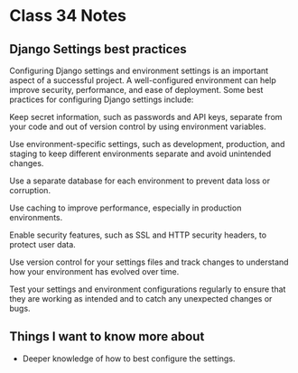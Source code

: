 # Class 34 Notes

## Django Settings best practices

Configuring Django settings and environment settings is an important aspect of a successful project. A well-configured environment can help improve security, performance, and ease of deployment. Some best practices for configuring Django settings include:

Keep secret information, such as passwords and API keys, separate from your code and out of version control by using environment variables.

Use environment-specific settings, such as development, production, and staging to keep different environments separate and avoid unintended changes.

Use a separate database for each environment to prevent data loss or corruption.

Use caching to improve performance, especially in production environments.

Enable security features, such as SSL and HTTP security headers, to protect user data.

Use version control for your settings files and track changes to understand how your environment has evolved over time.

Test your settings and environment configurations regularly to ensure that they are working as intended and to catch any unexpected changes or bugs.

## Things I want to know more about

- Deeper knowledge of how to best configure the settings.
